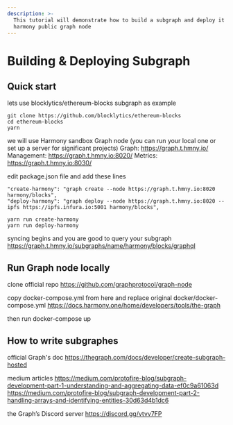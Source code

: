 ```yaml
---
description: >-
  This tutorial will demonstrate how to build a subgraph and deploy it on
  harmony public graph node
---
```


# Building & Deploying Subgraph

## Quick start
lets use blocklytics/ethereum-blocks subgraph as example
```
git clone https://github.com/blocklytics/ethereum-blocks
cd ethereum-blocks
yarn
```

we will use Harmony sandbox Graph node (you can run your local one or set up a server for significant projects)
Graph: https://graph.t.hmny.io/ 
Management: https://graph.t.hmny.io:8020/ 
Metrics: https://graph.t.hmny.io:8030/

edit package.json file and add these lines
```
"create-harmony": "graph create --node https://graph.t.hmny.io:8020 harmony/blocks",
"deploy-harmony": "graph deploy --node https://graph.t.hmny.io:8020 --ipfs https://ipfs.infura.io:5001 harmony/blocks",
```

```
yarn run create-harmony
yarn run deploy-harmony
```

syncing begins and you are good to query your subgraph
https://graph.t.hmny.io/subgraphs/name/harmony/blocks/graphql

## Run Graph node locally
clone official repo
https://github.com/graphprotocol/graph-node

copy docker-compose.yml from here and replace original docker/docker-compose.yml
https://docs.harmony.one/home/developers/tools/the-graph

then run docker-compose up

## How to write subgraphes

official Graph's doc
https://thegraph.com/docs/developer/create-subgraph-hosted

medium articles
https://medium.com/protofire-blog/subgraph-development-part-1-understanding-and-aggregating-data-ef0c9a61063d
https://medium.com/protofire-blog/subgraph-development-part-2-handling-arrays-and-identifying-entities-30d63d4b1dc6

the Graph’s Discord server https://discord.gg/vtvv7FP
